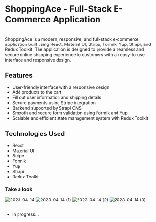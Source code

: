 # ShoppingAce - Full-Stack E-Commerce Application
#


ShoppingAce is a modern, responsive, and full-stack e-commerce application built using React, Material UI, Stripe, Formik, Yup, Strapi, and Redux Toolkit.
The application is designed to provide a seamless and secure online shopping experience to customers with an easy-to-use interface and responsive design.

## Features

+ User-friendly interface with a responsive design
+ Add products to the cart
+ Fill out user information and shipping details
+ Secure payments using Stripe integration
+ Backend supported by Strapi CMS
+ Smooth and secure form validation using Formik and Yup
+ Scalable and efficient state management system with Redux Toolkit


## Technologies Used

+ React
+ Material UI
+ Stripe
+ Formik
+ Yup
+ Strapi
+ Redux Toolkit

### Take a look 

![2023-04-14](https://user-images.githubusercontent.com/102303153/232067860-df5924ae-fc90-48e4-8eff-a6d85263132a.png)
![2023-04-14 (1)](https://user-images.githubusercontent.com/102303153/232067946-5f362e40-3a9f-4421-9f71-b4f8853aa0fe.png)
![2023-04-14 (2)](https://user-images.githubusercontent.com/102303153/232067972-05b5acd5-120d-4776-bd47-e6f00988ccb1.png)
![2023-04-14 (3)](https://user-images.githubusercontent.com/102303153/232068004-fbfc745f-4ade-47a2-b76f-3069017789ec.png)




##
+ in progress...
